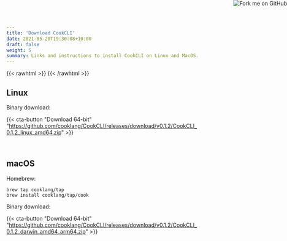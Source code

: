 ```yaml
---
title: 'Download CookCLI'
date: 2021-05-20T19:30:08+10:00
draft: false
weight: 5
summary: Links and instructions to install CookCLI on Linux and MacOS.
---
```



{{< rawhtml >}}
   <a href="https://github.com/cooklang/CookCLI">
        <img style="position: absolute; top: 0; right: 0; border: 0;" src="https://github.blog/wp-content/uploads/2008/12/forkme_right_orange_ff7600.png?resize=149%2C149" alt="Fork me on GitHub">
    </a>
{{< /rawhtml >}}


## Linux

Binary download:

{{< cta-button "Download 64-bit" "https://github.com/cooklang/CookCLI/releases/download/v0.1.2/CookCLI_0.1.2_linux_amd64.zip" >}}

&#8203;

## macOS

Homebrew:

```
brew tap cooklang/tap
brew install cooklang/tap/cook
```

Binary download:

{{< cta-button "Download 64-bit" "https://github.com/cooklang/CookCLI/releases/download/v0.1.2/CookCLI_0.1.2_darwin_amd64_arm64.zip" >}}

